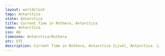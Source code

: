 ```yaml
---
layout: worldclock
tags: Antarctica
state: Antarctica
title: Current Time in Rothera, Antarctica
name: Antarctica
iso: AQ
timezone: Antarctica/Rothera
utc: UTC
description: Current Time in Rothera, Antarctica [Live], Antarctica. Live update now time in Rothera, timezone Antarctica/Rothera, UTC, Country ISO code & Current Local Time.
---
```


